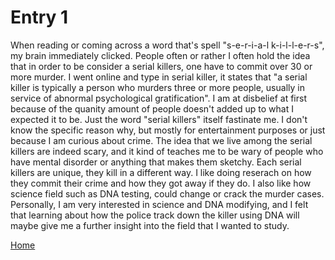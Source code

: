 # Entry 1

  When reading or coming across a word that's spell "s-e-r-i-a-l k-i-l-l-e-r-s", my brain immediately clicked. People often or rather I often hold the idea that in order to be consider a serial killers, one have to commit over 30 or more murder. I went online and type in serial killer, it states that "a serial killer is typically a person who murders three or more people, usually in service of abnormal psychological gratification". I am at disbelief at first because of the quanity amount of people doesn't added up to what I expected it to be.
  Just the word "serial killers" itself fastinate me. I don't know the specific reason why, but mostly for entertainment purposes or just because I am curious about crime. The idea that we live among the serial killers are indeed scary, and it kind of teaches me to be wary of people who have mental disorder or anything that makes them sketchy. 
  Each serial killers are unique, they kill in a different way. I like doing reserach on how they commit their crime and how they got away if they do. I also like how science field such as DNA testing, could change or crack the murder cases. Personally, I am very interested in science and DNA modifying, and I felt that learning about how the police track down the killer using DNA will maybe give me a further insight into the field that I wanted to study. 

[Home](../README.md)
